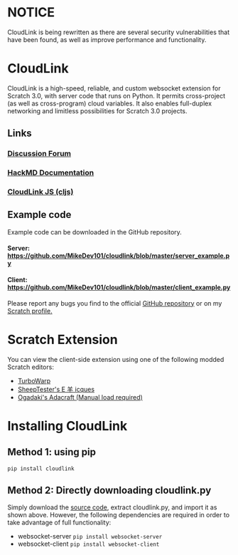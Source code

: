 # NOTICE

CloudLink is being rewritten as there are several security vulnerabilities that have been found, as well as improve performance and functionality.

# CloudLink

CloudLink is a high-speed, reliable, and custom websocket extension for Scratch 3.0, with server code that runs on Python.
It permits cross-project (as well as cross-program) cloud variables.
It also enables full-duplex networking and limitless possibilities for Scratch 3.0 projects.

## Links

### [Discussion Forum](https://scratch.mit.edu/discuss/topic/398473)

### [HackMD Documentation](https://hackmd.io/G9q1kPqvQT6NrPobjjxSgg)

### [CloudLink JS (cljs)](https://github.com/wgyt/cljs)

## Example code

Example code can be downloaded in the GitHub repository.

#### Server: https://github.com/MikeDev101/cloudlink/blob/master/server_example.py

#### Client: https://github.com/MikeDev101/cloudlink/blob/master/client_example.py

Please report any bugs you find to the official [GitHub repository](https://github.com/MikeDev101/cloudlink/issues) or on
my [Scratch profile.](https://scratch.mit.edu/users/MikeDEV/)

# Scratch Extension

You can view the client-side extension using one of the following modded Scratch editors:

- [TurboWarp](https://turbowarp.org/editor?extension=https://mikedev101.github.io/cloudlink/B3-0.js)
- [SheepTester's E 羊 icques](https://sheeptester.github.io/scratch-gui/?url=https://mikedev101.github.io/cloudlink/B3-0.js)
- [Ogadaki's Adacraft (Manual load required)](https://adacraft.org/studio/)

# Installing CloudLink

## Method 1: using pip

`pip install cloudlink`

## Method 2: Directly downloading cloudlink.py

Simply download the [source code](https://github.com/MikeDev101/cloudlink/archive/refs/heads/master.zip), extract cloudlink.py, and import it as shown above. However, the following dependencies are required in order to take advantage of full functionality:

- websocket-server `pip install websocket-server`
- websocket-client `pip install websocket-client`
